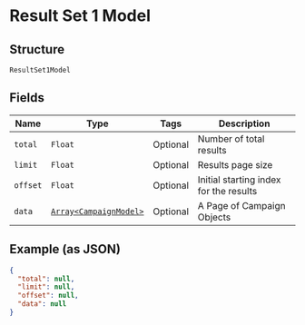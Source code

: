 
# Result Set 1 Model

## Structure

`ResultSet1Model`

## Fields

| Name | Type | Tags | Description |
|  --- | --- | --- | --- |
| `total` | `Float` | Optional | Number of total results |
| `limit` | `Float` | Optional | Results page size |
| `offset` | `Float` | Optional | Initial starting index for the results |
| `data` | [`Array<CampaignModel>`](../../doc/models/campaign-model.md) | Optional | A Page of Campaign Objects |

## Example (as JSON)

```json
{
  "total": null,
  "limit": null,
  "offset": null,
  "data": null
}
```


